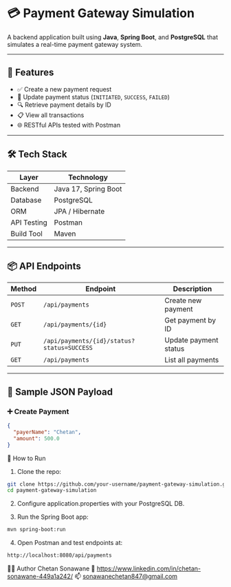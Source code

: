 # 💳 Payment Gateway Simulation

A backend application built using **Java**, **Spring Boot**, and **PostgreSQL** that simulates a real-time payment gateway system.

---

## 🚀 Features

- ✅ Create a new payment request
- 🔁 Update payment status (`INITIATED`, `SUCCESS`, `FAILED`)
- 🔍 Retrieve payment details by ID
- 📋 View all transactions
- 🌐 RESTful APIs tested with Postman

---

## 🛠 Tech Stack

| Layer         | Technology             |
|---------------|------------------------|
| Backend       | Java 17, Spring Boot   |
| Database      | PostgreSQL             |
| ORM           | JPA / Hibernate        |
| API Testing   | Postman                |
| Build Tool    | Maven                  |

---

## 📦 API Endpoints

| Method | Endpoint                  | Description                |
|--------|---------------------------|----------------------------|
| `POST` | `/api/payments`           | Create new payment         |
| `GET`  | `/api/payments/{id}`      | Get payment by ID          |
| `PUT`  | `/api/payments/{id}/status?status=SUCCESS` | Update payment status |
| `GET`  | `/api/payments`           | List all payments          |

---

## 🧪 Sample JSON Payload

### ➕ Create Payment
```json
{
  "payerName": "Chetan",
  "amount": 500.0
}
```

🧰 How to Run
1. Clone the repo:
```bash
git clone https://github.com/your-username/payment-gateway-simulation.git
cd payment-gateway-simulation
```

2. Configure application.properties with your PostgreSQL DB.

3. Run the Spring Boot app:
```bash
mvn spring-boot:run
```

4. Open Postman and test endpoints at:
```bash
http://localhost:8080/api/payments
```

🙋‍♂️ Author
Chetan Sonawane
🔗 https://www.linkedin.com/in/chetan-sonawane-449a1a242/
📫 sonawanechetan847@gmail.com

